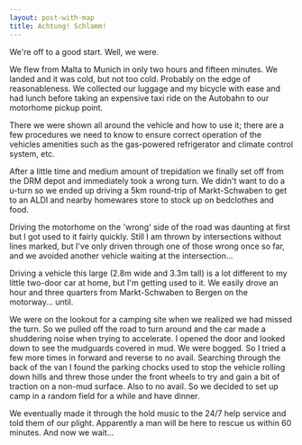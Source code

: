 ```yaml
---
layout: post-with-map
title: Achtung! Schlamm!
---
```


<p class="intro"><span class="dropcap">W</span>e're off to a good start. Well, we were.</p>

We flew from Malta to Munich in only two hours and fifteen minutes. We landed and it was cold, but not too cold. Probably on the edge of reasonableness. We collected our luggage and my bicycle with ease and had lunch before taking an expensive taxi ride on the Autobahn to our motorhome pickup point.

There we were shown all around the vehicle and how to use it; there are a few procedures we need to know to ensure correct operation of the vehicles amenities such as the gas-powered refrigerator and climate control system, etc.

After a little time and medium amount of trepidation we finally set off from the DRM depot and immediately took a wrong turn. We didn't want to do a u-turn so we ended up driving a 5km round-trip of Markt-Schwaben to get to an ALDI and nearby homewares store to stock up on bedclothes and food.

Driving the motorhome on the 'wrong' side of the road was daunting at first but I got used to it fairly quickly. Still I am thrown by intersections without lines marked, but I've only driven through one of those wrong once so far, and we avoided another vehicle waiting at the intersection...

Driving a vehicle this large (2.8m wide and 3.3m tall) is a lot different to my little two-door car at home, but I'm getting used to it. We easily drove an hour and three quarters from Markt-Schwaben to Bergen on the motorway... until.

We were on the lookout for a camping site when we realized we had missed the turn. So we pulled off the road to turn around and the car made a shuddering noise when trying to accelerate. I opened the door and looked down to see the mudguards covered in mud. We were bogged. So I tried a few more times in forward and reverse to no avail. Searching through the back of the van I found the parking chocks used to stop the vehicle rolling down hills and threw those under the front wheels to try and gain a bit of traction on a non-mud surface. Also to no avail. So we decided to set up camp in a random field for a while and have dinner.

We eventually made it through the hold music to the 24/7 help service and told them of our plight. Apparently a man will be here to rescue us within 60 minutes. And now we wait...